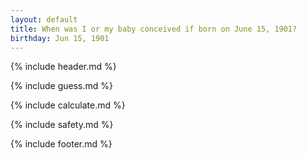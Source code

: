```yaml
---
layout: default
title: When was I or my baby conceived if born on June 15, 1901?
birthday: Jun 15, 1901
---
```


{% include header.md %}

{% include guess.md %}

{% include calculate.md %}

{% include safety.md %}

{% include footer.md %}



